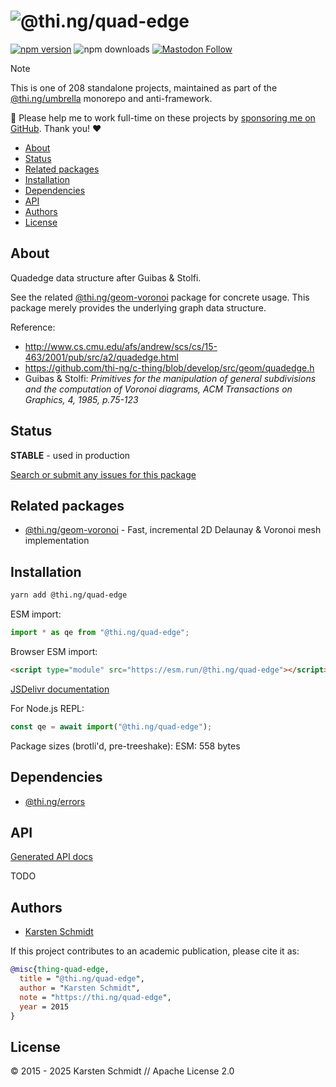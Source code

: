 <!-- This file is generated - DO NOT EDIT! -->
<!-- Please see: https://github.com/thi-ng/umbrella/blob/develop/CONTRIBUTING.md#changes-to-readme-files -->
# ![@thi.ng/quad-edge](https://raw.githubusercontent.com/thi-ng/umbrella/develop/assets/banners/thing-quad-edge.svg?83a8d81f)

[![npm version](https://img.shields.io/npm/v/@thi.ng/quad-edge.svg)](https://www.npmjs.com/package/@thi.ng/quad-edge)
![npm downloads](https://img.shields.io/npm/dm/@thi.ng/quad-edge.svg)
[![Mastodon Follow](https://img.shields.io/mastodon/follow/109331703950160316?domain=https%3A%2F%2Fmastodon.thi.ng&style=social)](https://mastodon.thi.ng/@toxi)

> [!NOTE]
> This is one of 208 standalone projects, maintained as part
> of the [@thi.ng/umbrella](https://github.com/thi-ng/umbrella/) monorepo
> and anti-framework.
>
> 🚀 Please help me to work full-time on these projects by [sponsoring me on
> GitHub](https://github.com/sponsors/postspectacular). Thank you! ❤️

- [About](#about)
- [Status](#status)
- [Related packages](#related-packages)
- [Installation](#installation)
- [Dependencies](#dependencies)
- [API](#api)
- [Authors](#authors)
- [License](#license)

## About

Quadedge data structure after Guibas & Stolfi.

See the related
[@thi.ng/geom-voronoi](https://github.com/thi-ng/umbrella/tree/develop/packages/geom-voronoi)
package for concrete usage. This package merely provides the underlying
graph data structure.

Reference:

- http://www.cs.cmu.edu/afs/andrew/scs/cs/15-463/2001/pub/src/a2/quadedge.html
- https://github.com/thi-ng/c-thing/blob/develop/src/geom/quadedge.h
- Guibas & Stolfi: _Primitives for the manipulation of general
  subdivisions and the computation of Voronoi diagrams, ACM Transactions
  on Graphics, 4, 1985, p.75-123_

## Status

**STABLE** - used in production

[Search or submit any issues for this package](https://github.com/thi-ng/umbrella/issues?q=%5Bquad-edge%5D+in%3Atitle)

## Related packages

- [@thi.ng/geom-voronoi](https://github.com/thi-ng/umbrella/tree/develop/packages/geom-voronoi) - Fast, incremental 2D Delaunay & Voronoi mesh implementation

## Installation

```bash
yarn add @thi.ng/quad-edge
```

ESM import:

```ts
import * as qe from "@thi.ng/quad-edge";
```

Browser ESM import:

```html
<script type="module" src="https://esm.run/@thi.ng/quad-edge"></script>
```

[JSDelivr documentation](https://www.jsdelivr.com/)

For Node.js REPL:

```js
const qe = await import("@thi.ng/quad-edge");
```

Package sizes (brotli'd, pre-treeshake): ESM: 558 bytes

## Dependencies

- [@thi.ng/errors](https://github.com/thi-ng/umbrella/tree/develop/packages/errors)

## API

[Generated API docs](https://docs.thi.ng/umbrella/quad-edge/)

TODO

## Authors

- [Karsten Schmidt](https://thi.ng)

If this project contributes to an academic publication, please cite it as:

```bibtex
@misc{thing-quad-edge,
  title = "@thi.ng/quad-edge",
  author = "Karsten Schmidt",
  note = "https://thi.ng/quad-edge",
  year = 2015
}
```

## License

&copy; 2015 - 2025 Karsten Schmidt // Apache License 2.0
